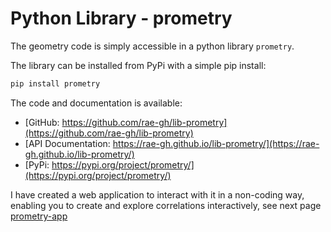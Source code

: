 # Python Library - prometry

The geometry code is simply accessible in a python library `prometry`.  

The library can be installed from PyPi with a simple pip install:
```bash
pip install prometry
```

The code and documentation is available:  
-  [GitHub: https://github.com/rae-gh/lib-prometry](https://github.com/rae-gh/lib-prometry)
-  [API Documentation: https://rae-gh.github.io/lib-prometry/](https://rae-gh.github.io/lib-prometry/)
-  [PyPi: https://pypi.org/project/prometry/](https://pypi.org/project/prometry/)

I have created a web application to interact with it in a non-coding way, 
enabling you to create and explore correlations interactively, 
see next page [prometry-app](prometry.md)

